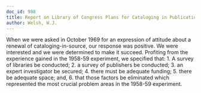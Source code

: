 ```yaml
---
doc_id: 988
title: Report on Library of Congress Plans for Cataloging in Publication
author: Welsh, W.J.
---
```


When we were asked in October 1969 for an expression of attitude
about a renewal of cataloging-in-source, our response was positive.
We were interested and we were determined to make it succeed.  Profiting
from the experience gained in the 1958-59 experiment, we specified that:
    1. A survey of libraries be conducted;
    2. a survey of publishers be conducted;
    3. an expert investigator be secured;
    4. there must be adequate funding;
    5. there be adequate space; and,
    6. that those factors be eliminated which represented the most
       crucial problem areas in the 1958-59 experiment.